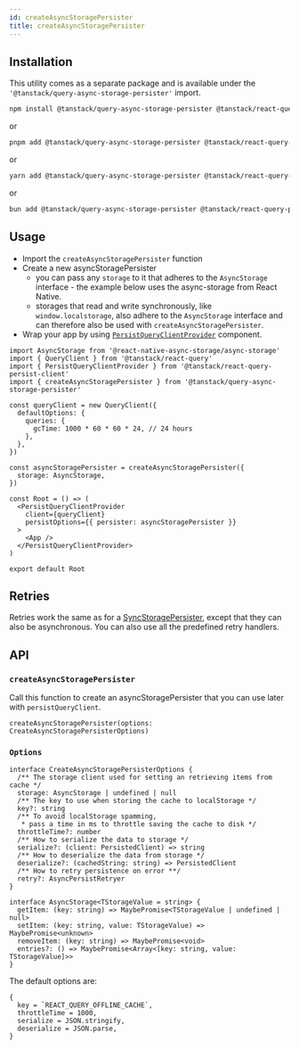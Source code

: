 ```yaml
---
id: createAsyncStoragePersister
title: createAsyncStoragePersister
---
```


## Installation

This utility comes as a separate package and is available under the `'@tanstack/query-async-storage-persister'` import.

```bash
npm install @tanstack/query-async-storage-persister @tanstack/react-query-persist-client
```

or

```bash
pnpm add @tanstack/query-async-storage-persister @tanstack/react-query-persist-client
```

or

```bash
yarn add @tanstack/query-async-storage-persister @tanstack/react-query-persist-client
```

or

```bash
bun add @tanstack/query-async-storage-persister @tanstack/react-query-persist-client
```

## Usage

- Import the `createAsyncStoragePersister` function
- Create a new asyncStoragePersister
  - you can pass any `storage` to it that adheres to the `AsyncStorage` interface - the example below uses the async-storage from React Native.
  - storages that read and write synchronously, like `window.localstorage`, also adhere to the `AsyncStorage` interface and can therefore also be used with `createAsyncStoragePersister`.
- Wrap your app by using [`PersistQueryClientProvider`](../persistQueryClient.md#persistqueryclientprovider) component.

```tsx
import AsyncStorage from '@react-native-async-storage/async-storage'
import { QueryClient } from '@tanstack/react-query'
import { PersistQueryClientProvider } from '@tanstack/react-query-persist-client'
import { createAsyncStoragePersister } from '@tanstack/query-async-storage-persister'

const queryClient = new QueryClient({
  defaultOptions: {
    queries: {
      gcTime: 1000 * 60 * 60 * 24, // 24 hours
    },
  },
})

const asyncStoragePersister = createAsyncStoragePersister({
  storage: AsyncStorage,
})

const Root = () => (
  <PersistQueryClientProvider
    client={queryClient}
    persistOptions={{ persister: asyncStoragePersister }}
  >
    <App />
  </PersistQueryClientProvider>
)

export default Root
```

## Retries

Retries work the same as for a [SyncStoragePersister](../createSyncStoragePersister.md), except that they can also be asynchronous. You can also use all the predefined retry handlers.

## API

### `createAsyncStoragePersister`

Call this function to create an asyncStoragePersister that you can use later with `persistQueryClient`.

```tsx
createAsyncStoragePersister(options: CreateAsyncStoragePersisterOptions)
```

### `Options`

```tsx
interface CreateAsyncStoragePersisterOptions {
  /** The storage client used for setting an retrieving items from cache */
  storage: AsyncStorage | undefined | null
  /** The key to use when storing the cache to localStorage */
  key?: string
  /** To avoid localStorage spamming,
   * pass a time in ms to throttle saving the cache to disk */
  throttleTime?: number
  /** How to serialize the data to storage */
  serialize?: (client: PersistedClient) => string
  /** How to deserialize the data from storage */
  deserialize?: (cachedString: string) => PersistedClient
  /** How to retry persistence on error **/
  retry?: AsyncPersistRetryer
}

interface AsyncStorage<TStorageValue = string> {
  getItem: (key: string) => MaybePromise<TStorageValue | undefined | null>
  setItem: (key: string, value: TStorageValue) => MaybePromise<unknown>
  removeItem: (key: string) => MaybePromise<void>
  entries?: () => MaybePromise<Array<[key: string, value: TStorageValue]>>
}
```

The default options are:

```tsx
{
  key = `REACT_QUERY_OFFLINE_CACHE`,
  throttleTime = 1000,
  serialize = JSON.stringify,
  deserialize = JSON.parse,
}
```
